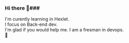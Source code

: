 ### Hi there 👋###

I'm curently learning in Hexlet.  
I focus on Back-end dev.  
I'm glad if you would help me. I am a fresman in devops.  
:pray:
<!--
**LAMENTIN28/LAMENTIN28** is a ✨ _special_ ✨ repository because its `README.md` (this file) appears on your GitHub profile.

Here are some ideas to get you started:

- 🔭 I’m currently working on ...
- 🌱 I’m currently learning ...
- 👯 I’m looking to collaborate on ...
- 🤔 I’m looking for help with ...
- 💬 Ask me about ...
- 📫 How to reach me: ...
- 😄 Pronouns: ...
- ⚡ Fun fact: ...
-->
